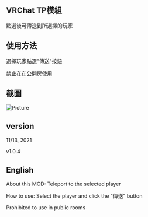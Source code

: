 ## VRChat TP模組

點選後可傳送到所選擇的玩家


## 使用方法

選擇玩家點選"傳送"按鈕

禁止在在公開房使用


## 截圖

![Picture](https://github.com/mtis1233/VRChatMod_Teleport/blob/main/%E5%9C%96%E7%89%87.png?raw=true?raw=true)


## version

11/13, 2021

v1.0.4


## English

About this MOD: Teleport to the selected player

How to use: Select the player and click the "傳送" button

Prohibited to use in public rooms

